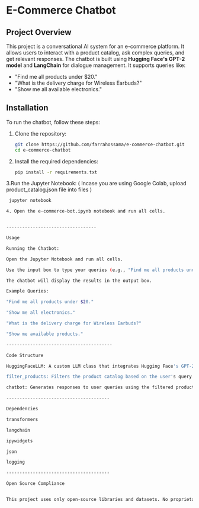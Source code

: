 # E-Commerce Chatbot

## Project Overview
This project is a conversational AI system for an e-commerce platform. It allows users to interact with a product catalog, ask complex queries, and get relevant responses. The chatbot is built using **Hugging Face's GPT-2 model** and **LangChain** for dialogue management. It supports queries like:
- "Find me all products under $20."
- "What is the delivery charge for Wireless Earbuds?"
- "Show me all available electronics."

## Installation
To run the chatbot, follow these steps:

1. Clone the repository:
   ```bash
   git clone https://github.com/farrahossama/e-commerce-chatbot.git
   cd e-commerce-chatbot

2. Install the required dependencies:

   ```bash
   pip install -r requirements.txt

3.Run the Jupyter Notebook: ( Incase you are using Google Colab, upload product_catalog.json file into files )

   ```bash
    jupyter notebook

4. Open the e-commerce-bot.ipynb notebook and run all cells.


----------------------------------

Usage

Running the Chatbot:

Open the Jupyter Notebook and run all cells.

Use the input box to type your queries (e.g., "Find me all products under $20").

The chatbot will display the results in the output box.

Example Queries:

"Find me all products under $20."

"Show me all electronics."

"What is the delivery charge for Wireless Earbuds?"

"Show me available products."

----------------------------------------

Code Structure

HuggingFaceLLM: A custom LLM class that integrates Hugging Face's GPT-2 model with LangChain.

filter_products: Filters the product catalog based on the user's query.

chatbot: Generates responses to user queries using the filtered products.

---------------------------------------

Dependencies

transformers

langchain

ipywidgets

json

logging

---------------------------------------

Open Source Compliance


This project uses only open-source libraries and datasets. No proprietary algorithms or copyrighted designs were used.
